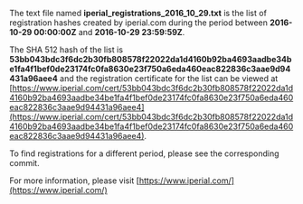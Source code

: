 The text file named **iperial_registrations_2016_10_29.txt** is the list of registration hashes created by iperial.com during the period between **2016-10-29 00:00:00Z** and **2016-10-29 23:59:59Z**.

The SHA 512 hash of the list is **53bb043bdc3f6dc2b30fb808578f22022da1d4160b92ba4693aadbe34be1fa4f1bef0de23174fc0fa8630e23f750a6eda460eac822836c3aae9d94431a96aee4** and the registration certificate for the list can be viewed at [https://www.iperial.com/cert/53bb043bdc3f6dc2b30fb808578f22022da1d4160b92ba4693aadbe34be1fa4f1bef0de23174fc0fa8630e23f750a6eda460eac822836c3aae9d94431a96aee4](https://www.iperial.com/cert/53bb043bdc3f6dc2b30fb808578f22022da1d4160b92ba4693aadbe34be1fa4f1bef0de23174fc0fa8630e23f750a6eda460eac822836c3aae9d94431a96aee4).

To find registrations for a different period, please see the corresponding commit.

For more information, please visit [https://www.iperial.com/](https://www.iperial.com/)
